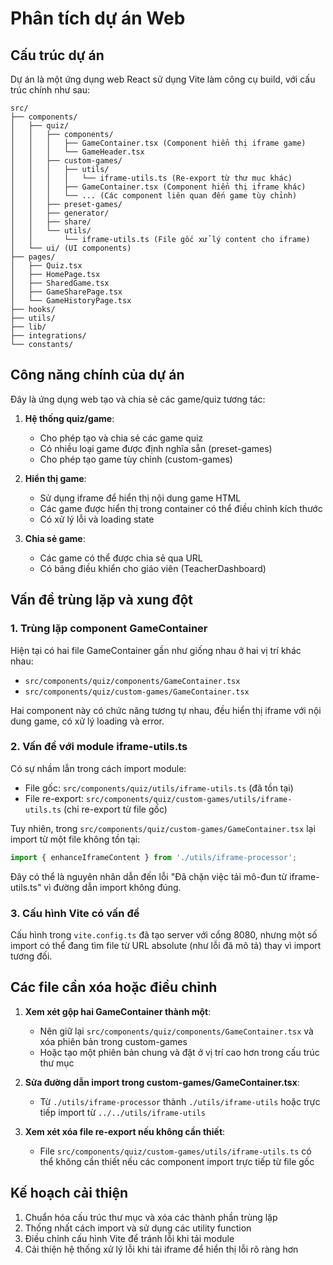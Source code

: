 # Phân tích dự án Web

## Cấu trúc dự án

Dự án là một ứng dụng web React sử dụng Vite làm công cụ build, với cấu trúc chính như sau:

```
src/
├── components/
│   ├── quiz/
│   │   ├── components/
│   │   │   ├── GameContainer.tsx (Component hiển thị iframe game)
│   │   │   └── GameHeader.tsx
│   │   ├── custom-games/
│   │   │   ├── utils/
│   │   │   │   └── iframe-utils.ts (Re-export từ thư mục khác)
│   │   │   ├── GameContainer.tsx (Component hiển thị iframe khác)
│   │   │   └── ... (Các component liên quan đến game tùy chỉnh)
│   │   ├── preset-games/
│   │   ├── generator/
│   │   ├── share/
│   │   └── utils/
│   │       └── iframe-utils.ts (File gốc xử lý content cho iframe)
│   └── ui/ (UI components)
├── pages/
│   ├── Quiz.tsx
│   ├── HomePage.tsx
│   ├── SharedGame.tsx
│   ├── GameSharePage.tsx
│   └── GameHistoryPage.tsx
├── hooks/
├── utils/
├── lib/
├── integrations/
└── constants/
```

## Công năng chính của dự án

Đây là ứng dụng web tạo và chia sẻ các game/quiz tương tác:

1. **Hệ thống quiz/game**: 
   - Cho phép tạo và chia sẻ các game quiz
   - Có nhiều loại game được định nghĩa sẵn (preset-games)
   - Cho phép tạo game tùy chỉnh (custom-games)

2. **Hiển thị game**:
   - Sử dụng iframe để hiển thị nội dung game HTML
   - Các game được hiển thị trong container có thể điều chỉnh kích thước
   - Có xử lý lỗi và loading state

3. **Chia sẻ game**:
   - Các game có thể được chia sẻ qua URL
   - Có bảng điều khiển cho giáo viên (TeacherDashboard)

## Vấn đề trùng lặp và xung đột

### 1. Trùng lặp component GameContainer

Hiện tại có hai file GameContainer gần như giống nhau ở hai vị trí khác nhau:
- `src/components/quiz/components/GameContainer.tsx`
- `src/components/quiz/custom-games/GameContainer.tsx`

Hai component này có chức năng tương tự nhau, đều hiển thị iframe với nội dung game, có xử lý loading và error.

### 2. Vấn đề với module iframe-utils.ts

Có sự nhầm lẫn trong cách import module:
- File gốc: `src/components/quiz/utils/iframe-utils.ts` (đã tồn tại)
- File re-export: `src/components/quiz/custom-games/utils/iframe-utils.ts` (chỉ re-export từ file gốc)

Tuy nhiên, trong `src/components/quiz/custom-games/GameContainer.tsx` lại import từ một file không tồn tại:
```typescript
import { enhanceIframeContent } from './utils/iframe-processor';
```

Đây có thể là nguyên nhân dẫn đến lỗi "Đã chặn việc tải mô-đun từ iframe-utils.ts" vì đường dẫn import không đúng.

### 3. Cấu hình Vite có vấn đề

Cấu hình trong `vite.config.ts` đã tạo server với cổng 8080, nhưng một số import có thể đang tìm file từ URL absolute (như lỗi đã mô tả) thay vì import tương đối.

## Các file cần xóa hoặc điều chỉnh

1. **Xem xét gộp hai GameContainer thành một**:
   - Nên giữ lại `src/components/quiz/components/GameContainer.tsx` và xóa phiên bản trong custom-games
   - Hoặc tạo một phiên bản chung và đặt ở vị trí cao hơn trong cấu trúc thư mục

2. **Sửa đường dẫn import trong custom-games/GameContainer.tsx**:
   - Từ `./utils/iframe-processor` thành `./utils/iframe-utils` hoặc trực tiếp import từ `../../utils/iframe-utils`

3. **Xem xét xóa file re-export nếu không cần thiết**:
   - File `src/components/quiz/custom-games/utils/iframe-utils.ts` có thể không cần thiết nếu các component import trực tiếp từ file gốc

## Kế hoạch cải thiện

1. Chuẩn hóa cấu trúc thư mục và xóa các thành phần trùng lặp
2. Thống nhất cách import và sử dụng các utility function
3. Điều chỉnh cấu hình Vite để tránh lỗi khi tải module
4. Cải thiện hệ thống xử lý lỗi khi tải iframe để hiển thị lỗi rõ ràng hơn 